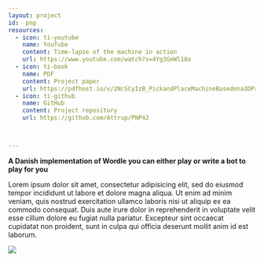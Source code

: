 ```yaml
---
layout: project
id:  pnp
resources:
  - icon: ti-youtube
    name: YouTube
    content: Time-lapse of the machine in action
    url: https://www.youtube.com/watch?v=4Yg3GeWl18o
  - icon: ti-book
    name: PDF
    content: Project paper
    url: https://pdfhost.io/v/2NcSCyIzB_PickandPlaceMachineBasedona3DPrinterPaper
  - icon: ti-github
    name: GitHub
    content: Project repository
    url: https://github.com/Attrup/PNP42



---
```


**A Danish implementation of Wordle you can either play or write a bot to play for you**
    
Lorem ipsum dolor sit amet, consectetur adipisicing elit, sed do eiusmod tempor incididunt ut labore et dolore magna aliqua. Ut enim ad minim veniam, quis nostrud exercitation ullamco laboris nisi ut aliquip ex ea commodo consequat. Duis aute irure dolor in reprehenderit in voluptate velit esse cillum dolore eu fugiat nulla pariatur. Excepteur sint occaecat cupidatat non proident, sunt in culpa qui officia deserunt mollit anim id est laborum.

<img src="{{ site.baseurl }}/assets/images/projects/pnp_pcb.jpg" class="img-fluid w-100 rounded">

